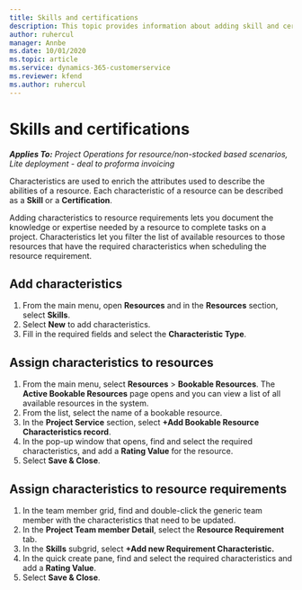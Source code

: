 ```yaml
---
title: Skills and certifications
description: This topic provides information about adding skill and certification characteristics to resources.
author: ruhercul
manager: Annbe
ms.date: 10/01/2020
ms.topic: article
ms.service: dynamics-365-customerservice
ms.reviewer: kfend 
ms.author: ruhercul
---
```


# Skills and certifications
_**Applies To:** Project Operations for resource/non-stocked based scenarios, Lite deployment - deal to proforma invoicing_

Characteristics are used to enrich the attributes used to describe the abilities of a resource. Each characteristic of a resource can be described as a **Skill** or a **Certification**.

Adding characteristics to resource requirements lets you document the knowledge or expertise needed by a resource to complete tasks on a project. Characteristics let you filter the list of available resources to those resources that have the required characteristics when scheduling the resource requirement.

## Add characteristics

1. From the main menu, open **Resources** and in the **Resources** section, select **Skills**.
2. Select **New** to add characteristics.
3. Fill in the required fields and select the **Characteristic Type**.

## Assign characteristics to resources

1. From the main menu, select **Resources** > **Bookable Resources**. The **Active Bookable Resources** page opens and you can view a list of all available resources in the system.
2. From the list, select the name of a bookable resource.
3. In the **Project Service** section, select **+Add Bookable Resource Characteristics record**.
4. In the pop-up window that opens, find and select the required characteristics, and add a **Rating Value** for the resource.
5. Select **Save & Close**.

## Assign characteristics to resource requirements

1. In the team member grid, find and double-click the generic team member with the characteristics that need to be updated.
2. In the **Project Team member Detail**, select the **Resource Requirement** tab.
3. In the **Skills** subgrid, select **+Add new Requirement Characteristic.**
4. In the quick create pane, find and select the required characteristics and add a **Rating Value**.
5. Select **Save & Close**.